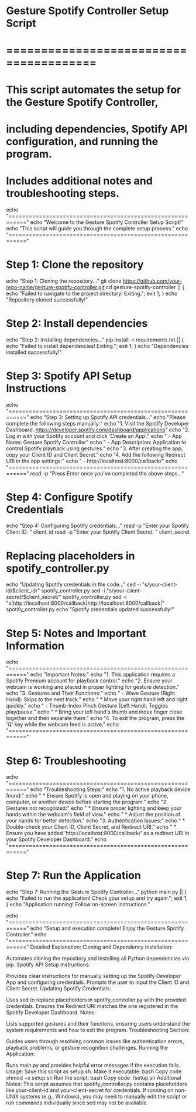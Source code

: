 
# Gesture Spotify Controller Setup Script
# =======================================
# This script automates the setup for the Gesture Spotify Controller,
# including dependencies, Spotify API configuration, and running the program.
# Includes additional notes and troubleshooting steps.

echo "==========================================================="
echo "Welcome to the Gesture Spotify Controller Setup Script!"
echo "This script will guide you through the complete setup process."
echo "==========================================================="

# Step 1: Clone the repository
echo "Step 1: Cloning the repository..."
git clone https://github.com/your-repo-name/gesture-spotify-controller.git
cd gesture-spotify-controller || { echo "Failed to navigate to the project directory! Exiting."; exit 1; }
echo "Repository cloned successfully!"

# Step 2: Install dependencies
echo "Step 2: Installing dependencies..."
pip install -r requirements.txt || { echo "Failed to install dependencies! Exiting."; exit 1; }
echo "Dependencies installed successfully!"

# Step 3: Spotify API Setup Instructions
echo "==========================================================="
echo "Step 3: Setting up Spotify API credentials..."
echo "Please complete the following steps manually:"
echo "1. Visit the Spotify Developer Dashboard: https://developer.spotify.com/dashboard/applications"
echo "2. Log in with your Spotify account and click 'Create an App'."
echo "   - App Name: Gesture Spotify Controller"
echo "   - App Description: Application to control Spotify playback using gestures."
echo "3. After creating the app, copy your Client ID and Client Secret."
echo "4. Add the following Redirect URI in the app settings:"
echo "   - http://localhost:8000/callback/"
echo "==========================================================="
read -p "Press Enter once you've completed the above steps..."

# Step 4: Configure Spotify Credentials
echo "Step 4: Configuring Spotify credentials..."
read -p "Enter your Spotify Client ID: " client_id
read -p "Enter your Spotify Client Secret: " client_secret

# Replacing placeholders in spotify_controller.py
echo "Updating Spotify credentials in the code..."
sed -i "s/your-client-id/$client_id/" spotify_controller.py
sed -i "s/your-client-secret/$client_secret/" spotify_controller.py
sed -i "s|http://localhost:8000/callback|http://localhost:8000/callback|" spotify_controller.py
echo "Spotify credentials updated successfully!"

# Step 5: Notes and Important Information
echo "==========================================================="
echo "Important Notes:"
echo "1. This application requires a Spotify Premium account for playback control."
echo "2. Ensure your webcam is working and placed in proper lighting for gesture detection."
echo "3. Gestures and Their Functions:"
echo "   - Wave Gesture (Right Hand): Skips to the next track."
echo "     * Move your right hand left and right quickly."
echo "   - Thumb-Index Pinch Gesture (Left Hand): Toggles play/pause."
echo "     * Bring your left hand's thumb and index finger close together and then separate them."
echo "4. To exit the program, press the 'Q' key while the webcam feed is active."
echo "==========================================================="

# Step 6: Troubleshooting
echo "==========================================================="
echo "Troubleshooting Steps:"
echo "1. No active playback device found:"
echo "   * Ensure Spotify is open and playing on your phone, computer, or another device before starting the program."
echo "2. Gestures not recognized:"
echo "   * Ensure proper lighting and keep your hands within the webcam's field of view."
echo "   * Adjust the position of your hands for better detection."
echo "3. Authentication Issues:"
echo "   * Double-check your Client ID, Client Secret, and Redirect URI."
echo "   * Ensure you have added 'http://localhost:8000/callback/' as a redirect URI in your Spotify Developer Dashboard."
echo "==========================================================="

# Step 7: Run the Application
echo "Step 7: Running the Gesture Spotify Controller..."
python main.py || { echo "Failed to run the application! Check your setup and try again."; exit 1; }
echo "Application running! Follow on-screen instructions."

echo "==========================================================="
echo "Setup and execution complete! Enjoy the Gesture Spotify Controller."
echo "==========================================================="
Detailed Explanation:
Cloning and Dependency Installation:

Automates cloning the repository and installing all Python dependencies via pip.
Spotify API Setup Instructions:

Provides clear instructions for manually setting up the Spotify Developer App and configuring credentials.
Prompts the user to input the Client ID and Client Secret.
Updating Spotify Credentials:

Uses sed to replace placeholders in spotify_controller.py with the provided credentials.
Ensures the Redirect URI matches the one registered in the Spotify Developer Dashboard.
Notes:

Lists supported gestures and their functions, ensuring users understand the system requirements and how to exit the program.
Troubleshooting Section:

Guides users through resolving common issues like authentication errors, playback problems, or gesture recognition challenges.
Running the Application:

Runs main.py and provides helpful error messages if the execution fails.
Usage:
Save this script as setup.sh.
Make it executable:
bash
Copy code
chmod +x setup.sh
Run the script:
bash
Copy code
./setup.sh
Additional Notes:
This script assumes that spotify_controller.py contains placeholders like your-client-id and your-client-secret for credentials.
If running on non-UNIX systems (e.g., Windows), you may need to manually edit the script or run commands individually since sed may not be available.





